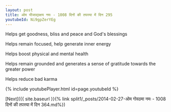 ```yaml
---
layout: post
title: ओम भीजाद्याक्षय नमः - 1008 दिनों की तपस्या में दिन 295
youtubeId: Ni9gpZerYEg
---
```

 
 
Helps get goodness, bliss and peace and God's blessings
 
Helps remain focused, help generate inner energy 
 
Helps boost physical and mental health 
 
Helps remain grounded and generates a sense of gratitude towards the greater power 
 
Helps reduce bad karma
 
 
 
 


{% include youtubePlayer.html id=page.youtubeId %}
 
[Next]({{ site.baseurl }}{% link  split1/_posts/2014-02-27-ओम गोवठमा नमः - 1008 दिनों की तपस्या में दिन 364.md%})
 
